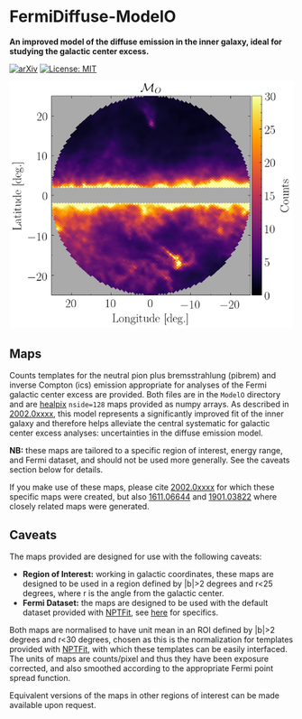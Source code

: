 # FermiDiffuse-ModelO

**An improved model of the diffuse emission in the inner galaxy, ideal for studying the galactic center excess.**

[![arXiv](https://img.shields.io/badge/arXiv-2002.0xxxx%20-green.svg)](https://arxiv.org/abs/2002.0xxxx)
[![License: MIT](https://img.shields.io/badge/License-MIT-yellow.svg)](https://opensource.org/licenses/MIT)

![model_o](https://github.com/nickrodd/FermiDiffuse-ModelO/blob/master/ModelO/Model_O.png "Pi0+Brem emission in default ROI")

## Maps

Counts templates for the neutral pion plus bremsstrahlung (pibrem) and inverse Compton (ics) emission appropriate for analyses of the Fermi galactic center excess are provided. Both files are in the `ModelO` directory and are [healpix](https://healpix.jpl.nasa.gov/) `nside=128` maps provided as numpy arrays. As described in [2002.0xxxx](https://arxiv.org/abs/2002.0xxxx), this model represents a significantly improved fit of the inner galaxy and therefore helps alleviate the central systematic for galactic center excess analyses: uncertainties in the diffuse emission model. 

**NB:** these maps are tailored to a specific region of interest, energy range, and Fermi dataset, and should not be used more generally. See the caveats section below for details.

If you make use of these maps, please cite [2002.0xxxx](https://arxiv.org/abs/2002.0xxxx) for which these specific  maps were created, but also [1611.06644](https://arxiv.org/abs/1611.06644) and [1901.03822](https://arxiv.org/abs/1901.03822) where closely related maps were generated.

## Caveats

The maps provided are designed for use with the following caveats:

- **Region of Interest:** working in galactic coordinates, these maps are designed to be used in a region defined by |b|>2 degrees and r<25 degrees, where r is the angle from the galactic center. 
- **Fermi Dataset:** the maps are designed to be used with the default dataset provided with [NPTFit](https://github.com/bsafdi/NPTFit), see [here](https://nptfit.readthedocs.io/en/latest/Example1_Overview_of_the_Fermi_Data.html) for specifics.

Both maps are normalised to have unit mean in an ROI defined by |b|>2 degrees and r<30 degrees, chosen as this is the normalization for templates provided with [NPTFit](https://github.com/bsafdi/NPTFit/), with which these templates can be easily interfaced. The units of maps are counts/pixel and thus they have been exposure corrected, and also smoothed according to the appropriate Fermi point spread function.

Equivalent versions of the maps in other regions of interest can be made available upon request.
